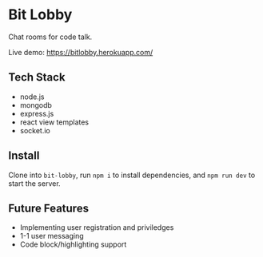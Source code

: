 # Bit Lobby

Chat rooms for code talk.

Live demo: https://bitlobby.herokuapp.com/

## Tech Stack

-   node.js
-   mongodb
-   express.js
-   react view templates
-   socket.io

## Install

Clone into `bit-lobby`, run `npm i` to install dependencies, and `npm run dev` to start the server.

## Future Features

-   Implementing user registration and priviledges
-   1-1 user messaging
-   Code block/highlighting support
